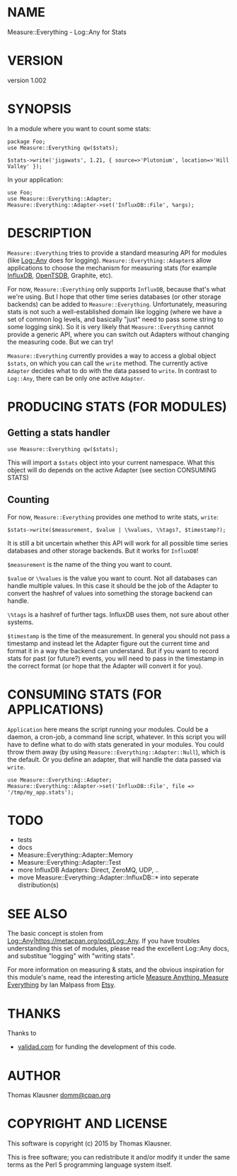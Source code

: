 # NAME

Measure::Everything - Log::Any for Stats

# VERSION

version 1.002

# SYNOPSIS

In a module where you want to count some stats:

    package Foo;
    use Measure::Everything qw($stats);

    $stats->write('jigawats', 1.21, { source=>'Plutonium', location=>'Hill Valley' });

In your application:

    use Foo;
    use Measure::Everything::Adapter;
    Measure::Everything::Adapter->set('InfluxDB::File', %args);

# DESCRIPTION

`Measure::Everything` tries to provide a standard measuring API for
modules (like [Log::Any](https://metacpan.org/pod/Log::Any) does for
logging). `Measure::Everything::Adapter`s allow applications to
choose the mechanism for measuring stats (for example
[InfluxDB](https://influxdb.com), [OpenTSDB](http://opentsdb.net/),
Graphite, etc).

For now, `Measure::Everything` only supports `InfluxDB`, because
that's what we're using. But I hope that other time series databases
(or other storage backends) can be added to `Measure::Everything`.
Unfortunately, measuring stats is not such a well-established domain
like logging (where we have a set of common log levels, and basically
"just" need to pass some string to some logging sink). So it is very
likely that `Measure::Everything` cannot provide a generic API, where
you can switch out Adapters without changing the measuring code. But
we can try!

`Measure::Everything` currently provides a way to access a global
object `$stats`, on which you can call the `write` method. The
currently active `Adapter` decides what to do with the data passed to
`write`. In contrast to `Log::Any`, there can be only one active
`Adapter`.

# PRODUCING STATS (FOR MODULES)

## Getting a stats handler

    use Measure::Everything qw($stats);

This will import a `$stats` object into your current namespace. What
this object will do depends on the active Adapter (see section
CONSUMING STATS)

## Counting

For now, `Measure::Everything` provides one method to write stats,
`write`:

    $stats->write($measurement, $value | \%values, \%tags?, $timestamp?);

It is still a bit uncertain whether this API will work for all
possible time series databases and other storage backends. But it
works for `InfluxDB`!

`$measurement` is the name of the thing you want to count.

`$value` or `\%values` is the value you want to count. Not all
databases can handle multiple values. In this case it should be the
job of the Adapter to convert the hashref of values into something the
storage backend can handle.

`\%tags` is a hashref of further tags. InfluxDB uses them, not sure
about other systems.

`$timestamp` is the time of the measurement. In general you should
not pass a timestamp and instead let the Adapter figure out the
current time and format it in a way the backend can understand. But if
you want to record stats for past (or future?) events, you will need
to pass in the timestamp in the correct format (or hope that the
Adapter will convert it for you).

# CONSUMING STATS (FOR APPLICATIONS)

`Application` here means the script running your modules. Could be a
daemon, a cron-job, a command line script, whatever. In this script
you will have to define what to do with stats generated in your
modules. You could throw them away (by using
`Measure::Everything::Adapter::Null`), which is the default. Or you
define an adapter, that will handle the data passed via `write`.

    use Measure::Everything::Adapter;
    Measure::Everything::Adapter->set('InfluxDB::File', file => '/tmp/my_app.stats');

# TODO

- tests
- docs
- Measure::Everything::Adapter::Memory
- Measure::Everything::Adapter::Test
- more InfluxDB Adapters: Direct, ZeroMQ, UDP, ..
- move Measure::Everything::Adapter::InfluxDB::\* into seperate distribution(s)

# SEE ALSO

The basic concept is stolen from
<Log::Any|https://metacpan.org/pod/Log::Any>. If you have troubles
understanding this set of modules, please read the excellent Log::Any
docs, and substitue "logging" with "writing stats".

For more information on measuring & stats, and the obvious inspiration
for this module's name, read the interesting article [Measure
    Anything, Measure
    Everything](https://codeascraft.com/2011/02/15/measure-anything-measure-everything/)
    by Ian Malpass from [Etsy](http://etsy.com/).

# THANKS

Thanks to

- [validad.com](http://www.validad.com/) for funding the
development of this code.

# AUTHOR

Thomas Klausner <domm@cpan.org>

# COPYRIGHT AND LICENSE

This software is copyright (c) 2015 by Thomas Klausner.

This is free software; you can redistribute it and/or modify it under
the same terms as the Perl 5 programming language system itself.
